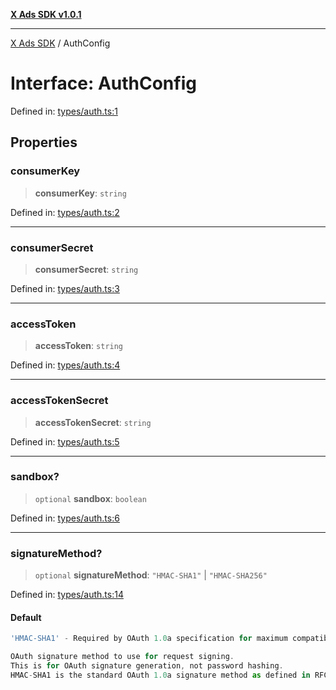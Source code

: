 [**X Ads SDK v1.0.1**](../README.md)

***

[X Ads SDK](../globals.md) / AuthConfig

# Interface: AuthConfig

Defined in: [types/auth.ts:1](https://github.com/kage1020/x-ads-sdk/blob/main/src/types/auth.ts#L1)

## Properties

### consumerKey

> **consumerKey**: `string`

Defined in: [types/auth.ts:2](https://github.com/kage1020/x-ads-sdk/blob/main/src/types/auth.ts#L2)

***

### consumerSecret

> **consumerSecret**: `string`

Defined in: [types/auth.ts:3](https://github.com/kage1020/x-ads-sdk/blob/main/src/types/auth.ts#L3)

***

### accessToken

> **accessToken**: `string`

Defined in: [types/auth.ts:4](https://github.com/kage1020/x-ads-sdk/blob/main/src/types/auth.ts#L4)

***

### accessTokenSecret

> **accessTokenSecret**: `string`

Defined in: [types/auth.ts:5](https://github.com/kage1020/x-ads-sdk/blob/main/src/types/auth.ts#L5)

***

### sandbox?

> `optional` **sandbox**: `boolean`

Defined in: [types/auth.ts:6](https://github.com/kage1020/x-ads-sdk/blob/main/src/types/auth.ts#L6)

***

### signatureMethod?

> `optional` **signatureMethod**: `"HMAC-SHA1"` \| `"HMAC-SHA256"`

Defined in: [types/auth.ts:14](https://github.com/kage1020/x-ads-sdk/blob/main/src/types/auth.ts#L14)

#### Default

```ts
'HMAC-SHA1' - Required by OAuth 1.0a specification for maximum compatibility

OAuth signature method to use for request signing.
This is for OAuth signature generation, not password hashing.
HMAC-SHA1 is the standard OAuth 1.0a signature method as defined in RFC 5849.
```

